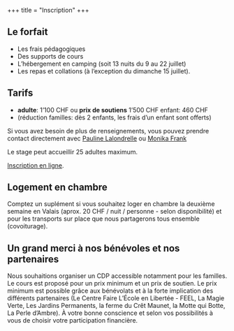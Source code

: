 +++
title = "Inscription"
+++

## Le forfait

- Les frais pédagogiques
- Des supports de cours
- L’hébergement en camping (soit 13 nuits du 9 au 22 juillet)
- Les repas et collations (à l’exception du dimanche 15 juillet).

## Tarifs

- **adulte**: 1’100 CHF ou __prix de soutiens__ 1’500 CHF enfant: 460 CHF
- (réduction familles: dès 2 enfants, les frais d’un enfant sont offerts)

Si vous avez besoin de plus de renseignements, vous pouvez prendre contact
directement avec [Pauline Lalondrelle](mailto:pauline.lalondrelle@gmail.com) ou
[Monika Frank](mailto:m.frank@permakultur-akademie.net)

Le stage peut accueillir 25 adultes maximum.

[Inscription en ligne](https://goo.gl/forms/EST4ZJ46X2DnGVRA3).

## Logement en chambre

Comptez un suplément si vous souhaitez loger en chambre la deuxième semaine en
Valais (aprox. 20 CHF / nuit / personne - selon disponibilité) et pour les
transports sur place que nous partagerons tous ensemble (covoiturage).

## Un grand merci à nos bénévoles et nos partenaires

Nous souhaitions organiser un CDP accessible notamment pour les familles. Le
cours est proposé pour un prix minimum et un prix de soutien. Le prix minimum
est possible grâce aux bénévolats et à la forte implication des différents
partenaires (Le Centre Faire L’École en Libertée - FEEL, La Magie Verte, Les
Jardins Permanents, la ferme du Crêt Maunet, la Motte qui Botte, La Perle
d’Ambre). À votre bonne conscience et selon vos possibilités à vous de choisir
votre participation financière.
